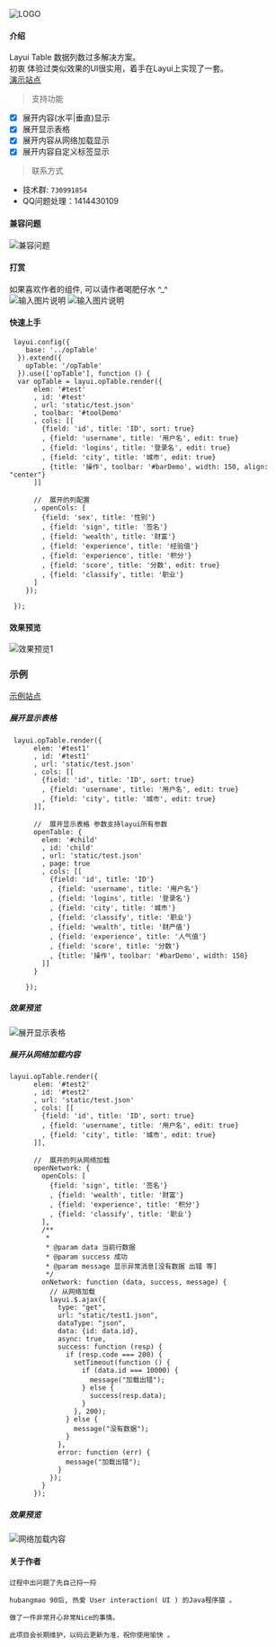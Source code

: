   
![LOGO](https://images.gitee.com/uploads/images/2020/0315/012812_0de54be0_734930.png "OPTable.png")  
  
  
####  **介绍** 

Layui Table 数据列数过多解决方案。  
初衷 体验过类似效果的UI很实用，着手在Layui上实现了一套。  
[演示站点](https://hbangmao.gitee.io/OPTable/index.html)
  
  
> 支持功能

- [x] 展开内容(水平|垂直)显示
- [x] 展开显示表格
- [x] 展开内容从网络加载显示
- [x] 展开内容自定义标签显示

> 联系方式 

- 技术群: `730991854`
- QQ问题处理：1414430109

#### 兼容问题 
![兼容问题](https://images.gitee.com/uploads/images/2020/0315/013759_46c24bb2_734930.png "QQ截图20200315011447.png")

#### 打赏 
如果喜欢作者的组件, 可以请作者喝肥仔水 ^_^   
![输入图片说明](https://images.gitee.com/uploads/images/2020/0315/021540_bbed19b7_734930.png "ic-wx-pay.png")
![输入图片说明](https://images.gitee.com/uploads/images/2020/0315/021820_92c76b92_734930.png "101525_207b41b2_734930.png")


#### 快速上手 

```
 layui.config({
    base: '../opTable'
  }).extend({
    opTable: '/opTable'
  }).use(['opTable'], function () {
  var opTable = layui.opTable.render({
      elem: '#test'
      , id: '#test'
      , url: 'static/test.json'
      , toolbar: '#toolDemo'
      , cols: [[
        {field: 'id', title: 'ID', sort: true}
        , {field: 'username', title: '用户名', edit: true}
        , {field: 'logins', title: '登录名', edit: true}
        , {field: 'city', title: '城市', edit: true}
        , {title: '操作', toolbar: '#barDemo', width: 150, align: "center"}
      ]]

      //  展开的列配置
      , openCols: [
        {field: 'sex', title: '性别'}
        , {field: 'sign', title: '签名'}
        , {field: 'wealth', title: '财富'}
        , {field: 'experience', title: '经验值'}
        , {field: 'experience', title: '积分'}
        , {field: 'score', title: '分数', edit: true}
        , {field: 'classify', title: '职业'}
      ]
    });
    
 });
```
#### 效果预览
![效果预览1](https://images.gitee.com/uploads/images/2020/0315/014102_eab37903_734930.png "demo_看图王.png")

###  示例
[示例站点](https://hbangmao.gitee.io/OPTable/index.html)


##### 展开显示表格

```
 layui.opTable.render({
      elem: '#test1'
      , id: '#test1'
      , url: 'static/test.json'
      , cols: [[
        {field: 'id', title: 'ID', sort: true}
        , {field: 'username', title: '用户名', edit: true}
        , {field: 'city', title: '城市', edit: true}
      ]],

      //  展开显示表格 参数支持layui所有参数
      openTable: {
        elem: '#child'
        , id: 'child'
        , url: 'static/test.json'
        , page: true
        , cols: [[
          {field: 'id', title: 'ID'}
          , {field: 'username', title: '用户名'}
          , {field: 'logins', title: '登录名'}
          , {field: 'city', title: '城市'}
          , {field: 'classify', title: '职业'}
          , {field: 'wealth', title: '财产值'}
          , {field: 'experience', title: '人气值'}
          , {field: 'score', title: '分数'}
          , {title: '操作', toolbar: '#barDemo', width: 150}
        ]]
      }

    });
```
##### 效果预览

![展开显示表格](https://images.gitee.com/uploads/images/2020/0315/014136_eb18a686_734930.png "demo-open-table.png")

##### 展开从网络加载内容

```
layui.opTable.render({
      elem: '#test2'
      , id: '#test2'
      , url: 'static/test.json'
      , cols: [[
        {field: 'id', title: 'ID', sort: true}
        , {field: 'username', title: '用户名', edit: true}
        , {field: 'city', title: '城市', edit: true}
      ]],

      //  展开的列从网络加载
      openNetwork: {
        openCols: [
          {field: 'sign', title: '签名'}
          , {field: 'wealth', title: '财富'}
          , {field: 'experience', title: '积分'}
          , {field: 'classify', title: '职业'}
        ],
        /**
         *
         * @param data 当前行数据
         * @param success 成功
         * @param message 显示异常消息[没有数据 出错 等]
         */
        onNetwork: function (data, success, message) {
          // 从网络加载
          layui.$.ajax({
            type: "get",
            url: "static/test1.json",
            dataType: "json",
            data: {id: data.id},
            async: true,
            success: function (resp) {
              if (resp.code === 200) {
                setTimeout(function () {
                  if (data.id === 10000) {
                    message("加载出错");
                  } else {
                    success(resp.data);
                  }
                }, 200);
              } else {
                message("没有数据");
              }
            },
            error: function (err) {
              message("加载出错");
            }
          });
        }
      });
```
##### 效果预览
![网络加载内容](https://images.gitee.com/uploads/images/2020/0315/014826_355e5d44_734930.png "demo-network.png")

#### 关于作者


```
过程中出问题了先自己捋一捋 

hubangmao 90后, 热爱 User interaction( UI ) 的Java程序猿 。

做了一件非常开心非常Nice的事情。

此项目会长期维护，以码云更新为准，祝你使用愉快 。  

```



